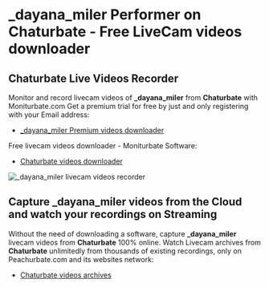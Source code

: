 # _dayana_miler Performer on Chaturbate - Free LiveCam videos downloader

## Chaturbate Live Videos Recorder

Monitor and record livecam videos of **_dayana_miler** from **Chaturbate** with Moniturbate.com
Get a premium trial for free by just and only registering with your Email address:
* [_dayana_miler Premium videos downloader](https://moniturbate.com/request-demo-licence-key.html)

Free livecam videos downloader - Moniturbate Software:
* [Chaturbate videos downloader](https://moniturbate.com/moniturbate-download-software.html)

![_dayana_miler livecam videos recorder](https://peachurnet.com/templates/moniturbate-software.png)


## Capture _dayana_miler videos from the Cloud and watch your recordings on Streaming

Without the need of downloading a software, capture **_dayana_miler** livecam videos from **Chaturbate** 100% online.
Watch Livecam archives from **Chaturbate** unlimitedly from thousands of existing recordings, only on Peachurbate.com and its websites network:
* [Chaturbate videos archives](https://peachurnet.com/)